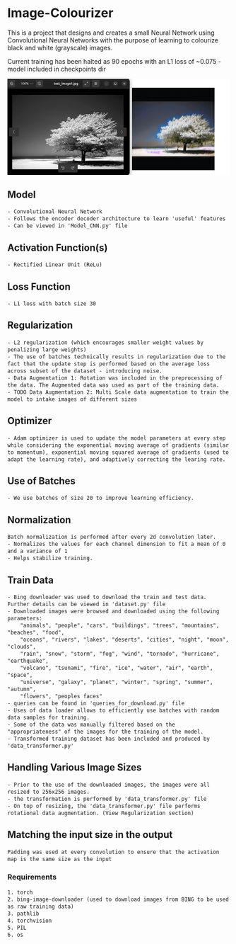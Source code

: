 # Image-Colourizer
This is a project that designs and creates a small Neural Network using Convolutional Neural Networks with the purpose of learning to colourize black and white (grayscale) images.

Current training has been halted as 90 epochs with an L1 loss of ~0.075
    - model included in checkpoints dir

![Alt text](90_epoch_progress.png)

## Model
    - Convolutional Neural Network
    - Follows the encoder decoder architecture to learn 'useful' features
    - Can be viewed in 'Model_CNN.py' file

## Activation Function(s)
    - Rectified Linear Unit (ReLu)

## Loss Function
    - L1 loss with batch size 30

## Regularization
    - L2 regularization (which encourages smaller weight values by penalizing large weights)
    - The use of batches technically results in regularization due to the fact that the update step is performed based on the average loss across subset of the dataset - introducing noise.
    - Data Augmentation 1: Rotation was included in the preprocessing of the data. The Augmented data was used as part of the training data.
    - TODO Data Augmentation 2: Multi Scale data augmentation to train the model to intake images of different sizes

## Optimizer
    - Adam optimizer is used to update the model parameters at every step while considering the exponential moving average of gradients (similar to momentum), exponential moving squared average of gradients (used to adapt the learning rate), and adaptively correcting the learing rate.

## Use of Batches
    - We use batches of size 20 to improve learning efficiency.

## Normalization
    Batch normalization is performed after every 2d convolution later.
    - Normalizes the values for each channel dimension to fit a mean of 0 and a variance of 1
    - Helps stabilize training.

## Train Data
    - Bing downloader was used to download the train and test data. Further details can be viewed in 'dataset.py' file
    - Downloaded images were browsed and downloaded using the following parameters:
        "animals", "people", "cars", "buildings", "trees", "mountains", "beaches", "food",
        "oceans", "rivers", "lakes", "deserts", "cities", "night", "moon", "clouds",
        "rain", "snow", "storm", "fog", "wind", "tornado", "hurricane", "earthquake", 
        "volcano", "tsunami", "fire", "ice", "water", "air", "earth", "space",
        "universe", "galaxy", "planet", "winter", "spring", "summer", "autumn", 
        "flowers", "peoples faces"
    - queries can be found in 'queries_for_download.py' file
    - Uses of data loader allows to efficiently use batches with random data samples for training.
    - Some of the data was manually filtered based on the "appropriateness" of the images for the training of the model.
    - Transformed training dataset has been included and produced by 'data_transformer.py'

## Handling Various Image Sizes
    - Prior to the use of the downloaded images, the images were all resized to 256x256 images.
    - the transformation is performed by 'data_transformer.py' file
    - On top of resizing, the 'data_transformer.py' file performs rotational data augmentation. (View Regularization section)

## Matching the input size in the output
    Padding was used at every convolution to ensure that the activation map is the same size as the input


### Requirements
    1. torch
    2. bing-image-downloader (used to download images from BING to be used as raw training data)
    3. pathlib
    4. torchvision
    5. PIL
    6. os